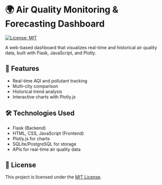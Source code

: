 # 🌍 Air Quality Monitoring & Forecasting Dashboard

[![License: MIT](https://img.shields.io/badge/License-MIT-yellow.svg)](LICENSE)

A web-based dashboard that visualizes real-time and historical air quality data, built with Flask, JavaScript, and Plotly.

## 🚀 Features
- Real-time AQI and pollutant tracking
- Multi-city comparison
- Historical trend analysis
- Interactive charts with Plotly.js

## 🛠️ Technologies Used
- Flask (Backend)
- HTML, CSS, JavaScript (Frontend)
- Plotly.js for charts
- SQLite/PostgreSQL for storage
- APIs for real-time air quality data

## 📄 License
This project is licensed under the [MIT License](LICENSE).
